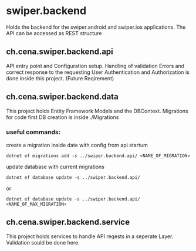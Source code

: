 # swiper.backend
Holds the backend for the swiper.android and swiper.ios applications. The API can be accessed as REST structure

## ch.cena.swiper.backend.api
API entry point and Configuration setup.
Handling of validation Errors and correct response to the requesting User
Authentication and Authorization is done inside this project. (Future Reqirement)

## ch.cena.swiper.backend.data
This project holds Entity Framework Models and the DBContext. 
Migrations for code first DB creation is inside ./Migrations

### useful commands:
create a migration inside date with config from api startum
```
dotnet ef migrations add -s ../swiper.backend.api/ <NAME_OF_MIGRATION>
```
update database with current migrations
```
dotnet ef database update -s ../swiper.backend.api/ 
```
or
```
dotnet ef database update -s ../swiper.backend.api/ <NAME_OF_MAX_MIGRATION>
```

## ch.cena.swiper.backend.service
This project holds services to handle API reqests in a seperate Layer. Validation sould be done here.
